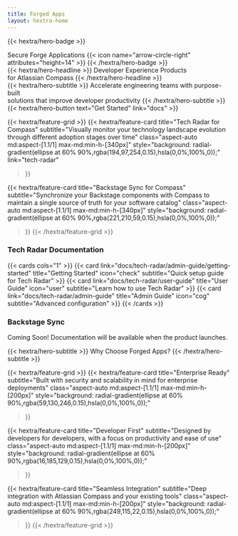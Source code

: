 ```yaml
---
title: Forged Apps
layout: hextra-home
---
```


{{< hextra/hero-badge >}}
  <div class="hx-w-2 hx-h-2 hx-rounded-full hx-bg-primary-400"></div>
  <span>Secure Forge Applications</span>
  {{< icon name="arrow-circle-right" attributes="height=14" >}}
{{< /hextra/hero-badge >}}

<div class="hx-mt-6 hx-mb-6">
{{< hextra/hero-headline >}}
  Developer Experience Products&nbsp;<br class="sm:hx-block hx-hidden" />for Atlassian Compass
{{< /hextra/hero-headline >}}
</div>

<div class="hx-mb-12">
{{< hextra/hero-subtitle >}}
  Accelerate engineering teams with purpose-built&nbsp;<br class="sm:hx-block hx-hidden" />solutions that improve developer productivity
{{< /hextra/hero-subtitle >}}
</div>

<div class="hx-mb-6">
{{< hextra/hero-button text="Get Started" link="docs" >}}
</div>

<div class="hx-mt-6"></div>

{{< hextra/feature-grid >}}
  {{< hextra/feature-card
    title="Tech Radar for Compass"
    subtitle="Visually monitor your technology landscape evolution through different adoption stages over time"
    class="aspect-auto md:aspect-[1.1/1] max-md:min-h-[340px]"
    style="background: radial-gradient(ellipse at 60% 90%,rgba(194,97,254,0.15),hsla(0,0%,100%,0));"
    link="tech-radar"
  >}}
  
  {{< hextra/feature-card
    title="Backstage Sync for Compass"
    subtitle="Synchronize your Backstage components with Compass to maintain a single source of truth for your software catalog"
    class="aspect-auto md:aspect-[1.1/1] max-md:min-h-[340px]"
    style="background: radial-gradient(ellipse at 60% 90%,rgba(221,210,59,0.15),hsla(0,0%,100%,0));"
  >}}
{{< /hextra/feature-grid >}}

<div class="hx-mt-6"></div>

<div class="hx-grid hx-grid-cols-1 md:hx-grid-cols-2 hx-gap-6">
  <div>
    <h3 class="hx-text-xl hx-font-semibold hx-mb-4">Tech Radar Documentation</h3>
    {{< cards cols="1" >}}
      {{< card link="docs/tech-radar/admin-guide/getting-started" title="Getting Started" icon="check" subtitle="Quick setup guide for Tech Radar" >}}
      {{< card link="docs/tech-radar/user-guide" title="User Guide" icon="user" subtitle="Learn how to use Tech Radar" >}}
      {{< card link="docs/tech-radar/admin-guide" title="Admin Guide" icon="cog" subtitle="Advanced configuration" >}}
    {{< /cards >}}
  </div>
  
  <div>
    <h3 class="hx-text-xl hx-font-semibold hx-mb-4">Backstage Sync</h3>
    <div class="hx-p-4 hx-bg-gray-50 hx-rounded-lg hx-text-center">
      <p class="hx-text-sm hx-text-gray-600">Coming Soon! Documentation will be available when the product launches.</p>
    </div>
  </div>
</div>

<div class="hx-mt-12 hx-mb-6">
{{< hextra/hero-subtitle >}}
  Why Choose Forged Apps?
{{< /hextra/hero-subtitle >}}
</div>

{{< hextra/feature-grid >}}
  {{< hextra/feature-card
    title="Enterprise Ready"
    subtitle="Built with security and scalability in mind for enterprise deployments"
    class="aspect-auto md:aspect-[1.1/1] max-md:min-h-[200px]"
    style="background: radial-gradient(ellipse at 60% 90%,rgba(59,130,246,0.15),hsla(0,0%,100%,0));"
  >}}
  
  {{< hextra/feature-card
    title="Developer First"
    subtitle="Designed by developers for developers, with a focus on productivity and ease of use"
    class="aspect-auto md:aspect-[1.1/1] max-md:min-h-[200px]"
    style="background: radial-gradient(ellipse at 60% 90%,rgba(16,185,129,0.15),hsla(0,0%,100%,0));"
  >}}
  
  {{< hextra/feature-card
    title="Seamless Integration"
    subtitle="Deep integration with Atlassian Compass and your existing tools"
    class="aspect-auto md:aspect-[1.1/1] max-md:min-h-[200px]"
    style="background: radial-gradient(ellipse at 60% 90%,rgba(249,115,22,0.15),hsla(0,0%,100%,0));"
  >}}
{{< /hextra/feature-grid >}}
